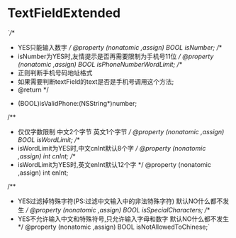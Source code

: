 # TextFieldExtended

*`/**
*  YES只能输入数字
*/
@property (nonatomic ,assign) BOOL isNumber;
/**
*  isNumber为YES时,友情提示是否再需要限制为手机号11位
*/
@property (nonatomic ,assign) BOOL isPhoneNumberWordLimit;
/**
*  正则判断手机号码地址格式
*  如果需要判断textField的text是否是手机号调用这个方法;
*  @return
*/
- (BOOL)isValidPhone:(NSString*)number;



/**
*  仅仅字数限制  中文2个字节   英文1个字节
*/
@property (nonatomic ,assign) BOOL isWordLimit;
/**
*  isWordLimit为YES时,中文cnInt默认8个字
*/
@property (nonatomic ,assign) int cnInt;
/**
*  isWordLimit为YES时,英文enInt默认12个字
*/
@property (nonatomic ,assign) int enInt;



/**
*  YES过滤掉特殊字符(PS:过滤中文输入中的非法特殊字符)  默认NO什么都不发生
*/
@property (nonatomic ,assign) BOOL isSpecialCharacters;
/**
*  YES不允许输入中文和特殊符号,只允许输入字母和数字  默认NO什么都不发生
*/
@property (nonatomic ,assign) BOOL isNotAllowedToChinese;`